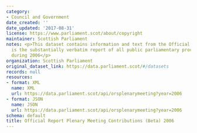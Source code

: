 ```yaml
---
category:
- Council and Government
date_created: ''
date_updated: '2017-08-31'
license: https://www.parliament.scot/about/copyright
maintainer: Scottish Parliament
notes: <p>This dataset contains information and text from the Official Report, which
  is the substantially verbatim report of all public parliamentary proceedings taken
  during 2006</p>
organization: Scottish Parliament
original_dataset_link: https://data.parliament.scot/#/datasets
records: null
resources:
- format: XML
  name: XML
  url: https://data.parliament.scot/api/orsplenarymeeting?year=2006
- format: JSON
  name: JSON
  url: https://data.parliament.scot/api/orsplenarymeeting?year=2006
schema: default
title: Official Report Plenary Meeting Contributions (Beta) 2006
---
```

